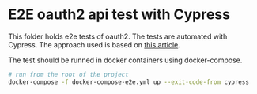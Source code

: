# E2E oauth2 api test with Cypress

This folder holds e2e tests of oauth2. The tests are automated with Cypress. The approach used is based on [this article](https://mtlynch.io/painless-web-app-testing/).

The test should be runned in docker containers using docker-compose.

```bash
# run from the root of the project
docker-compose -f docker-compose-e2e.yml up --exit-code-from cypress
```

